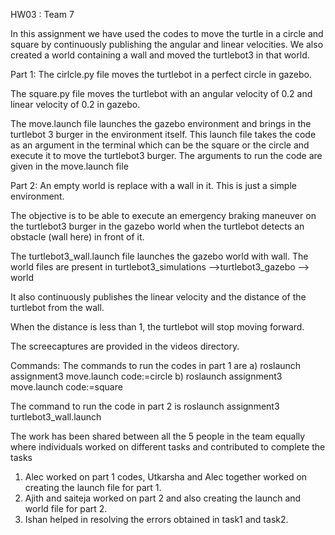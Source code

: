 HW03 : Team 7

In this assignment we have used the codes to move the turtle in a circle and square by continuously publishing the angular and linear velocities. We also created a world containing a wall and moved the turtlebot3 in that world.

Part 1:
The cirlcle.py file moves the turtlebot in a perfect circle in gazebo.

The square.py file moves the turtlebot with an angular velocity of 0.2 and linear velocity of 0.2 in gazebo.

The move.launch file launches the gazebo environment and brings in the turtlebot 3 burger in the environment itself. This launch file takes the code as an argument in the terminal which can be the square or the circle and execute it to move the turtlebot3 burger. The arguments to run the code are given in the move.launch file

Part 2:
An empty world is replace with a wall in it. This is just a simple environment.

The objective is to be able to execute an emergency braking maneuver on the turtlebot3 burger in the gazebo world when the turtlebot detects an obstacle (wall here) in front of it.

The turtlebot3_wall.launch file launches the gazebo world with wall. The world files are present in turtlebot3_simulations -->turtlebot3_gazebo --> world

It also continuously publishes the linear velocity and the distance of the turtlebot from the wall.

When the distance is less than 1, the turtlebot will stop moving forward.

The screecaptures are provided in the videos directory.


Commands:
The commands to run the codes in part 1 are 
a) roslaunch assignment3 move.launch code:=circle
b) roslaunch assignment3 move.launch code:=square

The command to run the code in part 2 is
roslaunch assignment3 turtlebot3_wall.launch

The work has been shared between all the 5 people in the team equally where individuals worked on different tasks and contributed to complete the tasks
1) Alec worked on part 1 codes, Utkarsha and Alec together worked on creating the launch file for part 1.
2) Ajith and saiteja worked on part 2 and also creating the launch and world file for part 2.
2) Ishan helped in resolving the errors obtained in task1 and task2.



